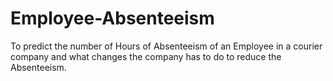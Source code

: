 # Employee-Absenteeism
To predict the number of Hours of Absenteeism of an Employee in a courier company and what changes the company has to do to reduce the Absenteeism.
